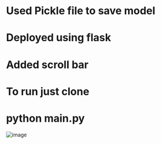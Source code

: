 # Used Pickle file to save model
# Deployed using flask
# Added scroll bar

# To run just clone
# python main.py
![image](https://github.com/user-attachments/assets/56368c74-f0f0-454f-b93d-f9cfc67ad2a6)
